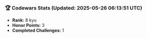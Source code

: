 ### 🏆 Codewars Stats (Updated: 2025-05-26 06:13:51 UTC)

- **Rank:** 8 kyu
- **Honor Points:** 3
- **Completed Challenges:** 1
